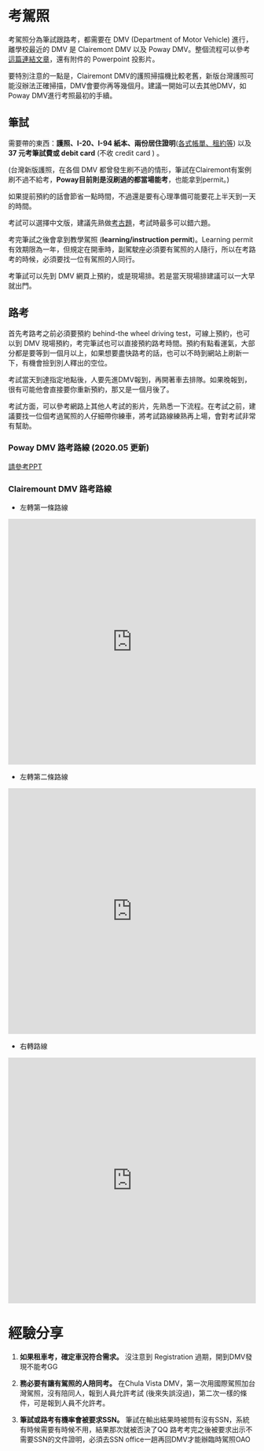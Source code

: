 # 考駕照

考駕照分為筆試跟路考，都需要在 DMV (Department of Motor Vehicle) 進行，離學校最近的 DMV 是 Clairemont DMV 以及 Poway DMV。整個流程可以參考[這篇連結文章](https://www.facebook.com/groups/13591139149/10151810813429150/)，還有附件的 Powerpoint 投影片。

要特別注意的一點是，Clairemont DMV的護照掃描機比較老舊，新版台灣護照可能沒辦法正確掃描，DMV會要你再等幾個月。建議一開始可以去其他DMV，如Poway DMV進行考照最初的手續。

## 筆試

需要帶的東西：**護照、I-20、I-94 紙本、兩份居住證明**([各式帳單、租約等](https://www.dmv.ca.gov/portal/wcm/connect/a34dbefd-c615-4c07-a271-b135850de9d1/residency_docslist.pdf?MOD=AJPERES&&CVID=)) 以及 **37 元考筆試費或 debit card** (不收 credit card ) 
。

(台灣新版護照，在各個 DMV 都曾發生刷不過的情形，筆試在Clairemont有案例刷不過不給考，**Poway目前則是沒刷過的都當場能考**，也能拿到permit。)

如果提前預約的話會節省一點時間，不過還是要有心理準備可能要花上半天到一天的時間。

考試可以選擇中文版，建議先熟做[考古題](http://www.ccyp.com/TRAFFIC/)，考試時最多可以錯六題。

考完筆試之後會拿到教學駕照 (**learning/instruction permit**)。Learning permit 有效期限為一年，但規定在開車時，副駕駛座必須要有駕照的人隨行，所以在考路考的時候，必須要找一位有駕照的人同行。

考筆試可以先到 DMV 網頁上預約，或是現場排。若是當天現場排建議可以一大早就出門。



## 路考

首先考路考之前必須要預約 behind-the wheel driving test，可線上預約，也可以到 DMV 現場預約，考完筆試也可以直接預約路考時間。預約有點看運氣，大部分都是要等到一個月以上，如果想要盡快路考的話，也可以不時到網站上刷新一下，有機會撿到別人釋出的空位。

考試當天到達指定地點後，人要先進DMV報到，再開著車去排隊。如果晚報到，很有可能他會直接要你重新預約，那又是一個月後了。

考試方面，可以參考網路上其他人考試的影片，先熟悉一下流程。在考試之前，建議要找一位個考過駕照的人仔細帶你練車，將考試路線練熟再上場，會對考試非常有幫助。

### Poway DMV 路考路線 (2020.05 更新)

[請參考PPT](https://drive.google.com/file/d/1nxVeixLQDd_0PJmoNdmbguJEZQ7Xn9GU/view?usp=sharing)

### Clairemount DMV 路考路線

* 左轉第一條路線

<iframe src="https://www.google.com/maps/embed?pb=!1m48!1m12!1m3!1d6705.244328627417!2d-117.19067072043838!3d32.82877482382555!2m3!1f0!2f0!3f0!3m2!1i1024!2i768!4f13.1!4m33!3e0!4m3!3m2!1d32.8238456!2d-117.1818369!4m3!3m2!1d32.8229852!2d-117.1838957!4m3!3m2!1d32.8344293!2d-117.1947356!4m3!3m2!1d32.8343275!2d-117.17872919999999!4m3!3m2!1d32.8276767!2d-117.17795989999999!4m3!3m2!1d32.825030399999996!2d-117.17993519999999!4m3!3m2!1d32.825274199999996!2d-117.1829855!4m3!3m2!1d32.823989499999996!2d-117.1829777!5e0!3m2!1szh-TW!2sus!4v1560498124067!5m2!1szh-TW!2sus" width="100%" height="500" frameborder="0" style="border:0" allowfullscreen></iframe>

* 左轉第二條路線

<iframe src="https://www.google.com/maps/embed?pb=!1m48!1m12!1m3!1d6705.244328627415!2d-117.18989287043834!3d32.828774823825604!2m3!1f0!2f0!3f0!3m2!1i1024!2i768!4f13.1!4m33!3e0!4m3!3m2!1d32.8238456!2d-117.1818369!4m3!3m2!1d32.8229852!2d-117.1838957!4m3!3m2!1d32.828452!2d-117.1930666!4m3!3m2!1d32.8343275!2d-117.17872919999999!4m3!3m2!1d32.8276767!2d-117.17795989999999!4m3!3m2!1d32.825030399999996!2d-117.17993519999999!4m3!3m2!1d32.825274199999996!2d-117.1829855!4m3!3m2!1d32.823989499999996!2d-117.1829777!5e0!3m2!1szh-TW!2sus!4v1560498435996!5m2!1szh-TW!2sus" width="100%" height="500" frameborder="0" style="border:0" allowfullscreen></iframe>

* 右轉路線

<iframe src="https://www.google.com/maps/embed?pb=!1m56!1m12!1m3!1d6705.781386343574!2d-117.18558597043875!3d32.82166107383416!2m3!1f0!2f0!3f0!3m2!1i1024!2i768!4f13.1!4m41!3e0!4m3!3m2!1d32.8238409!2d-117.181837!4m3!3m2!1d32.8217382!2d-117.17585899999999!4m3!3m2!1d32.8181234!2d-117.1775978!4m3!3m2!1d32.8170819!2d-117.17196179999999!4m3!3m2!1d32.8202427!2d-117.1715114!4m3!3m2!1d32.8180846!2d-117.18549019999999!4m3!3m2!1d32.8235151!2d-117.18570799999999!4m3!3m2!1d32.8246549!2d-117.1879986!4m3!3m2!1d32.8260396!2d-117.1908828!4m3!3m2!1d32.8238463!2d-117.18186829999999!5e0!3m2!1szh-TW!2sus!4v1560499425702!5m2!1szh-TW!2sus" width="100%" height="500" frameborder="0" style="border:0" allowfullscreen></iframe>

# 經驗分享

1.  **如果租車考，確定車況符合需求。**
沒注意到 Registration 過期，開到DMV發現不能考GG

2.  **務必要有讓有駕照的人陪同考。**
在Chula Vista DMV，第一次用國際駕照加台灣駕照，沒有陪同人，報到人員允許考試 (後來失誤沒過)，第二次一樣的條件，可是報到人員不允許考。

3.  **筆試或路考有機率會被要求SSN。**
筆試在輸出結果時被問有沒有SSN，系統有時候需要有時候不用，結果那次就被否決了QQ
路考考完之後被要求出示不需要SSN的文件證明，必須去SSN office一趟再回DMV才能辦臨時駕照OAO
